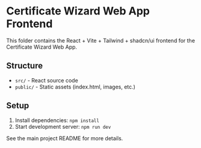 # Certificate Wizard Web App Frontend

This folder contains the React + Vite + Tailwind + shadcn/ui frontend for the Certificate Wizard Web App.

## Structure
- `src/` - React source code
- `public/` - Static assets (index.html, images, etc.)

## Setup
1. Install dependencies: `npm install`
2. Start development server: `npm run dev`

See the main project README for more details.
